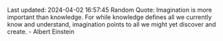 Last updated: 2024-04-02 16:57:45
Random Quote: Imagination is more important than knowledge. For while knowledge defines all we currently know and understand, imagination points to all we might yet discover and create. - Albert Einstein